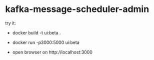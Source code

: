# kafka-message-scheduler-admin

try it: 

- docker build -t ui:beta .    

- docker run -p3000:5000 ui:beta

- open browser on http://localhost:3000
